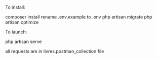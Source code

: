 To install:

composer install
rename .env.example to .env
php artisan migrate
php artisan optimize

To launch:

php artisan serve

all requests are in livres.postman_collection file
